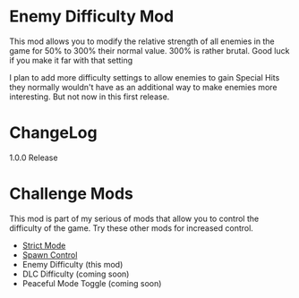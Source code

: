 # Enemy Difficulty Mod

This mod allows you to modify the relative strength of all enemies in the game for 50% to 300% their normal value. 300% is rather brutal. Good luck if you make it far with that setting

I plan to add more difficulty settings to allow enemies to gain Special Hits they normally wouldn't have as an additional way to make enemies more interesting. But not now in this first release.

# ChangeLog

1.0.0 Release

# Challenge Mods

This mod is part of my serious of mods that allow you to control the difficulty of the game. Try these other mods for increased control.

* [Strict Mode](https://steamcommunity.com/sharedfiles/filedetails/?id=3026405806)
* [Spawn Control](https://steamcommunity.com/sharedfiles/filedetails/?id=3044203151)
* Enemy Difficulty (this mod)
* DLC Difficulty (coming soon)
* Peaceful Mode Toggle (coming soon)
